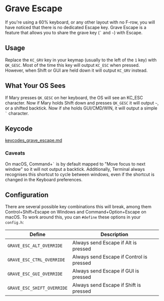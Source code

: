 # Grave Escape

If you're using a 60% keyboard, or any other layout with no F-row, you will have noticed that there is no dedicated Escape key. Grave Escape is a feature that allows you to share the grave key (<code>&#96;</code> and `~`) with Escape.

## Usage

Replace the `KC_GRV` key in your keymap (usually to the left of the `1` key) with `QK_GESC`. Most of the time this key will output `KC_ESC` when pressed. However, when Shift or GUI are held down it will output `KC_GRV` instead.

## What Your OS Sees

If Mary presses `QK_GESC` on her keyboard, the OS will see an KC_ESC character. Now if Mary holds Shift down and presses `QK_GESC` it will output `~`, or a shifted backtick. Now if she holds GUI/CMD/WIN, it will output a simple <code>&#96;</code> character.

## Keycode

[keycodes_grave_escape.md](./keycodes_grave_escape.md ':include')

### Caveats

On macOS, Command+<code>&#96;</code> is by default mapped to "Move focus to next window" so it will not output a backtick. Additionally, Terminal always recognises this shortcut to cycle between windows, even if the shortcut is changed in the Keyboard preferences.

## Configuration

There are several possible key combinations this will break, among them Control+Shift+Escape on Windows and Command+Option+Escape on macOS. To work around this, you can `#define` these options in your `config.h`:

|Define                    |Description                              |
|--------------------------|-----------------------------------------|
|`GRAVE_ESC_ALT_OVERRIDE`  |Always send Escape if Alt is pressed     |
|`GRAVE_ESC_CTRL_OVERRIDE` |Always send Escape if Control is pressed |
|`GRAVE_ESC_GUI_OVERRIDE`  |Always send Escape if GUI is pressed     |
|`GRAVE_ESC_SHIFT_OVERRIDE`|Always send Escape if Shift is pressed   |

